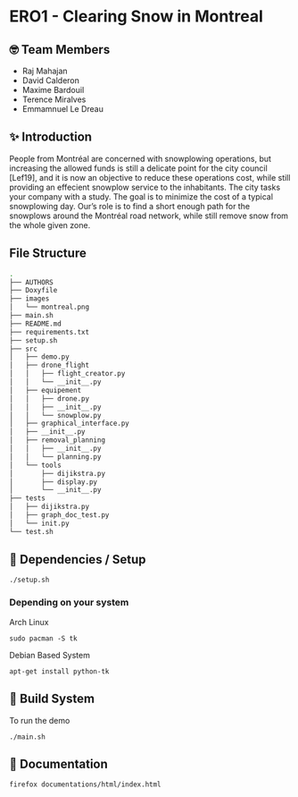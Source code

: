 # ERO1 - Clearing Snow in Montreal

## 🤓 Team Members

- Raj Mahajan
- David Calderon
- Maxime Bardouil
- Terence Miralves
- Emmamnuel Le Dreau

## ✨ Introduction
People from Montréal are concerned with snowplowing operations, but increasing the allowed funds
is still a delicate point for the city council [Lef19], and it is now an objective to reduce these operations cost,
while still providing an effecient snowplow service to the inhabitants. The city tasks your company with a study.
The goal is to minimize the cost of a typical snowplowing day. Our’s role is to find a short enough path
for the snowplows around the Montréal road network, while still remove snow from the whole given zone.

## File Structure
```bash
.
├── AUTHORS
├── Doxyfile
├── images
│   └── montreal.png
├── main.sh
├── README.md
├── requirements.txt
├── setup.sh
├── src
│   ├── demo.py
│   ├── drone_flight
│   │   ├── flight_creator.py
│   │   └── __init__.py
│   ├── equipement
│   │   ├── drone.py
│   │   ├── __init__.py
│   │   └── snowplow.py
│   ├── graphical_interface.py
│   ├── __init__.py
│   ├── removal_planning
│   │   ├── __init__.py
│   │   └── planning.py
│   └── tools
│       ├── dijikstra.py
│       ├── display.py
│       └── __init__.py
├── tests
│   ├── dijikstra.py
│   ├── graph_doc_test.py
│   └── init.py
└── test.sh
```

## 📝 Dependencies / Setup
```
./setup.sh
```

### Depending on your system
Arch Linux
```
sudo pacman -S tk
```

Debian Based System
```
apt-get install python-tk
```

## 🚀 Build System
To run the demo
```
./main.sh
```

## :scroll: Documentation
```
firefox documentations/html/index.html
```
